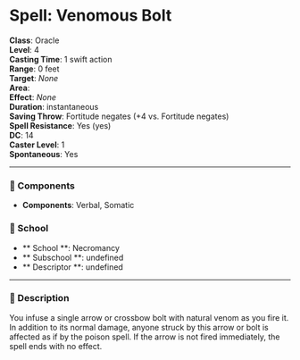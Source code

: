
# Spell: Venomous Bolt
**Class**: Oracle  
**Level**: 4  
**Casting Time**: 1 swift action  
**Range**: 0 feet  
**Target**: _None_  
**Area**:   
**Effect**: _None_  
**Duration**: instantaneous  
**Saving Throw**: Fortitude negates (+4 vs. Fortitude negates)  
**Spell Resistance**: Yes (yes)  
**DC**: 14  
**Caster Level**: 1  
**Spontaneous**: Yes

---

### 🔮 Components
- **Components**: Verbal, Somatic

### 🏫 School
- ** School **: Necromancy
- ** Subschool **: undefined
- ** Descriptor **: undefined
---

### 📜 Description
You infuse a single arrow or crossbow bolt with natural venom as you fire it. In addition to its normal damage, anyone struck by this arrow or bolt is affected as if by the poison spell. If the arrow is not fired immediately, the spell ends with no effect.
